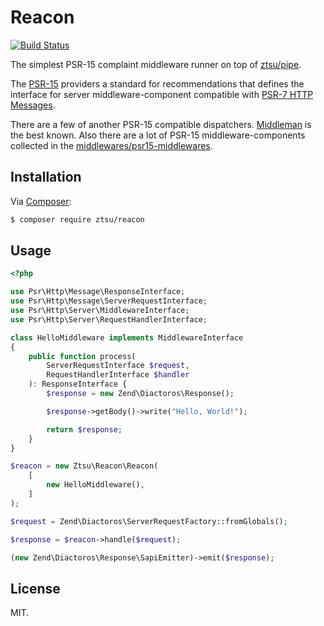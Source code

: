Reacon
======

[![Build Status](https://travis-ci.org/ztsu/reacon.svg?branch=master)](https://travis-ci.org/ztsu/reacon)

The simplest PSR-15 complaint middleware runner on top of [ztsu/pipe](https://github.com/ztsu/pipe).

The [PSR-15](https://www.php-fig.org/psr/psr-15/) providers a standard
for recommendations that defines the interface for server middleware-component compatible with
[PSR-7 HTTP Messages](http://www.php-fig.org/psr/psr-7/).

There are a few of another PSR-15 compatible dispatchers. [Middleman](https://github.com/mindplay-dk/middleman) is the 
best known. Also there are a lot of PSR-15 middleware-components collected in the 
[middlewares/psr15-middlewares](https://github.com/middlewares/psr15-middlewares).

## Installation

Via [Composer](https://getcomposer.org/):

```bash
$ composer require ztsu/reacon
```

## Usage

```php
<?php

use Psr\Http\Message\ResponseInterface;
use Psr\Http\Message\ServerRequestInterface;
use Psr\Http\Server\MiddlewareInterface;
use Psr\Http\Server\RequestHandlerInterface;

class HelloMiddleware implements MiddlewareInterface
{
    public function process(
        ServerRequestInterface $request,
        RequestHandlerInterface $handler
    ): ResponseInterface {
        $response = new Zend\Diactoros\Response();

        $response->getBody()->write("Hello, World!");

        return $response;
    }
}

$reacon = new Ztsu\Reacon\Reacon(
    [
        new HelloMiddleware(),
    ]
);

$request = Zend\Diactoros\ServerRequestFactory::fromGlobals();

$response = $reacon->handle($request);

(new Zend\Diactoros\Response\SapiEmitter)->emit($response);

```

## License

MIT.